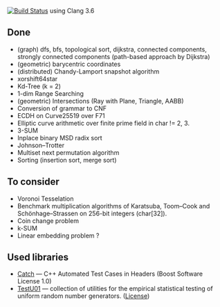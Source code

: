 [![Build Status](https://travis-ci.org/boxdot/algorithms.svg?branch=master)](https://travis-ci.org/boxdot/algorithms) using Clang 3.6

## Done

* (graph) dfs, bfs, topological sort, dijkstra, connected components, strongly
  connected components (path-based approach by Dijkstra)
* (geometric) barycentric coordinates
* (distributed) Chandy-Lamport snapshot algorithm
* xorshift64star
* Kd-Tree (k = 2)
* 1-dim Range Searching
* (geometric) Intersections (Ray with Plane, Triangle, AABB)
* Conversion of grammar to CNF
* ECDH on Curve25519 over F71
* Elliptic curve arithmetic over finite prime field in char != 2, 3.
* 3-SUM
* Inplace binary MSD radix sort
* Johnson–Trotter
* Multiset next permutation algorithm
* Sorting (insertion sort, merge sort)

## To consider

* Voronoi Tesselation
* Benchmark multiplication algorithms of Karatsuba, Toom–Cook and
  Schönhage–Strassen on 256-bit integers (char[32]).
* Coin change problem
* k-SUM
* Linear embedding problem ?

## Used libraries

* [Catch](https://github.com/philsquared/Catch) — C++ Automated Test Cases in
  Headers (Boost Software License 1.0)
* [TestU01](https://www.iro.umontreal.ca/~simardr/testu01/tu01.html) —
  collection of utilities for the empirical statistical testing of uniform
  random number generators.
  ([License](http://www.iro.umontreal.ca/~simardr/testu01/copyright.html))

